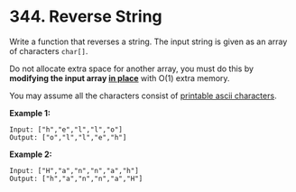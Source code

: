 # 344. Reverse String

Write a function that reverses a string. The input string is given as an array of characters `char[]`.

Do not allocate extra space for another array, you must do this by **modifying the input array [in place](https://en.wikipedia.org/wiki/In-place_algorithm)** with O(1) extra memory.

You may assume all the characters consist of [printable ascii characters](https://en.wikipedia.org/wiki/ASCII#Printable_characters).

**Example 1:**

    Input: ["h","e","l","l","o"]
    Output: ["o","l","l","e","h"]

**Example 2:**

    Input: ["H","a","n","n","a","h"]
    Output: ["h","a","n","n","a","H"]